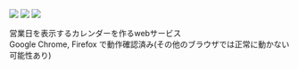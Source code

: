 <img src="https://img.shields.io/badge/-Html5-E34F26.svg?logo=html5&style=for-the-badge">
<img src="https://img.shields.io/badge/-Javascript-F7DF1E.svg?logo=javascript&style=for-the-badge">
<img src="https://img.shields.io/badge/-Css3-1572B6.svg?logo=css3&style=for-the-badge">

営業日を表示するカレンダーを作るwebサービス  
Google Chrome, Firefox で動作確認済み(その他のブラウザでは正常に動かない可能性あり)
